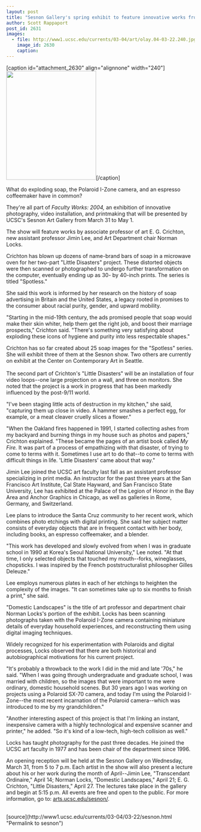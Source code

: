 ```yaml
---
layout: post
title: "Sesnon Gallery's spring exhibit to feature innovative works from three UCSC art faculty"
author: Scott Rappaport
post_id: 2631
images:
  - file: http://www1.ucsc.edu/currents/03-04/art/olay.04-03-22.240.jpg
    image_id: 2630
    caption: 
---
```


[caption id="attachment_2630" align="alignnone" width="240"]<a href="http://localhost/mysite/wp-content/uploads/2004/03/olay.04-03-22.240.jpg"><img class="size-full wp-image-2630" src="http://localhost/mysite/wp-content/uploads/2004/03/olay.04-03-22.240.jpg" alt="" width="240" height="291" /></a>[/caption]
<p>
  What do exploding soap, the Polaroid I-Zone camera, and an espresso coffeemaker have in common?
</p>
<p>
  They're all part of <i>Faculty Works: 2004,</i> an exhibition of innovative photography, video installation, and printmaking that will be presented by UCSC's Sesnon Art Gallery from March 31 to May 1.
</p>
<p>
  The show will feature works by associate professor of art E. G. Crichton, new assistant professor Jimin Lee, and Art Department chair Norman Locks.<br>
</p>
<p>
  Crichton has blown up dozens of name-brand bars of soap in a microwave oven for her two-part "Little Disasters" project. These distorted objects were then scanned or photographed to undergo further transformation on the computer, eventually ending up as 30- by 40-inch prints. The series is titled "Spotless."<br>
</p>
<p>
  She said this work is informed by her research on the history of soap advertising in Britain and the United States, a legacy rooted in promises to the consumer about racial purity, gender, and upward mobility.<br>
</p>
<p>
  "Starting in the mid-19th century, the ads promised people that soap would make their skin whiter, help them get the right job, and boost their marriage prospects," Crichton said. "There's something very satisfying about exploding these icons of hygiene and purity into less respectable shapes."<br>
</p>
<p>
  Crichton has so far created about 25 soap images for the "Spotless" series. She will exhibit three of them at the Sesnon show. Two others are currently on exhibit at the Center on Contemporary Art in Seattle.<br>
  <br>
  The second part of Crichton's "Little Disasters" will be an installation of four video loops--one large projection on a wall, and three on monitors. She noted that the project is a work in progress that has been markedly influenced by the post-9/11 world.<br>
</p>
<p>
  "I've been staging little acts of destruction in my kitchen," she said, "capturing them up close in video. A hammer smashes a perfect egg, for example, or a meat cleaver cruelly slices a flower."<br>
</p>
<p>
  "When the Oakland fires happened in 1991, I started collecting ashes from my backyard and burning things in my house such as photos and papers," Crichton explained. "These became the pages of an artist book called <i>My Fire.</i> It was part of a process of empathizing with that disaster, of trying to come to terms with it. Sometimes I use art to do that--to come to terms with difficult things in life. 'Little Disasters' came about that way."<br>
</p>
<p>
  Jimin Lee joined the UCSC art faculty last fall as an assistant professor specializing in print media. An instructor for the past three years at the San Francisco Art Institute, Cal State Hayward, and San Francisco State University, Lee has exhibited at the Palace of the Legion of Honor in the Bay Area and Anchor Graphics in Chicago, as well as galleries in Rome, Germany, and Switzerland.<br>
</p>
<p>
  Lee plans to introduce the Santa Cruz community to her recent work, which combines photo etchings with digital printing. She said her subject matter consists of everyday objects that are in frequent contact with her body, including books, an espresso coffeemaker, and a blender.<br>
</p>
<p>
  "This work has developed and slowly evolved from when I was in graduate school in 1990 at Korea's Seoul National University," Lee noted. "At that time, I only selected objects that touched my mouth--forks, wineglasses, chopsticks. I was inspired by the French poststructuralist philosopher Gilles Deleuze."<br>
</p>
<p>
  Lee employs numerous plates in each of her etchings to heighten the complexity of the images. "It can sometimes take up to six months to finish a print," she said.<br>
</p>
<p>
  "Domestic Landscapes" is the title of art professor and department chair Norman Locks's portion of the exhibit. Locks has been scanning photographs taken with the Polaroid I-Zone camera containing miniature details of everyday household experiences, and reconstructing them using digital imaging techniques.<br>
</p>
<p>
  Widely recognized for his experimentation with Polaroids and digital processes, Locks observed that there are both historical and autobiographical motivations for his current project.<br>
</p>
<p>
  "It's probably a throwback to the work I did in the mid and late '70s," he said. "When I was going through undergraduate and graduate school, I was married with children, so the images that were important to me were ordinary, domestic household scenes. But 30 years ago I was working on projects using a Polaroid SX-70 camera, and today I'm using the Polaroid I-Zone--the most recent incarnation of the Polaroid camera--which was introduced to me by my grandchildren."<br>
</p>
<p>
  "Another interesting aspect of this project is that I'm linking an instant, inexpensive camera with a highly technological and expensive scanner and printer," he added. "So it's kind of a low-tech, high-tech collision as well."<br>
</p>
<p>
  Locks has taught photography for the past three decades. He joined the UCSC art faculty in 1977 and has been chair of the department since 1996.<br>
</p>
<p>
  An opening reception will be held at the Sesnon Gallery on Wednesday, March 31, from 5 to 7 p.m. Each artist in the show will also present a lecture about his or her work during the month of April--Jimin Lee, "Transcendant Ordinaire," April 14; Norman Locks, "Domestic Landscapes," April 21; E. G. Crichton, "Little Disasters," April 27. The lectures take place in the gallery and begin at 5:15 p.m. All events are free and open to the public. For more information, go to: <a href="http://arts.ucsc.edu/sesnon/">arts.ucsc.edu/sesnon/</a>.<br>
  <br>
</p>
[source](http://www1.ucsc.edu/currents/03-04/03-22/sesnon.html "Permalink to sesnon")

